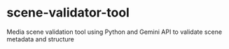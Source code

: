 # scene-validator-tool
Media scene validation tool using Python and Gemini API to validate scene metadata and structure

